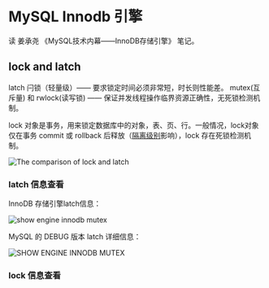 # MySQL Innodb 引擎 #
读 姜承尧 《MySQL技术内幕——InnoDB存储引擎》 笔记。

## lock and latch ##
latch 闩锁（轻量级）—— 要求锁定时间必须非常短，时长则性能差。 mutex(互斥量) 和 rwlock(读写锁) —— 保证并发线程操作临界资源正确性，无死锁检测机制。

lock 对象是事务，用来锁定数据库中的对象，表、页、行。一般情况，lock对象仅在事务 commit 或 rollback 后释放（[隔离级别](https://github.com/huimingdeng/hello-world/blob/master/MySQL-learn/mysql_performance_optimization/mysql-optimization-01.md#%E4%BA%8B%E5%8A%A1%E9%9A%94%E7%A6%BB%E7%BA%A7%E5%88%AB "事务隔离级别")影响），lock 存在死锁检测机制。

![The comparison of lock and latch](https://i.imgur.com/jk5DrLl.png)

### latch 信息查看 ###
InnoDB 存储引擎latch信息：

![show engine innodb mutex](https://i.imgur.com/6ULQvVd.png)

MySQL 的 DEBUG 版本 latch 详细信息：

![SHOW ENGINE INNODB MUTEX](https://i.imgur.com/h7zxJgG.jpg)


### lock 信息查看 ###
